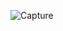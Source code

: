 ![Capture](https://github.com/cyruu/reactProjects/assets/133951860/9c31a812-ec4a-4592-9365-9783250d03f5)
